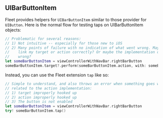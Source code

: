## UIBarButtonItem

Fleet provides helpers for `UIBarButtonItem` similar to those provider for `UIButton`. Here is the normal
flow for testing taps on UIBarButtonItem objects:

```swift
// Problematic for several reasons:
// 1) Not intuitive -- especially for those new to iOS
// 2) Many points of failure with no indication of what went wrong. Maybe I did not
//    link my target or action correctly? Or maybe the implementation of the action is
//    wrong?
let someBarButtonItem = viewControllerWithNavBar.rightBarButton
someBarButtonItem.target?.perform(someBarButtonItem.action, with: someBarButtonItem)
```

Instead, you can use the Fleet extension `tap` like so:

```swift
// Simple to understand, and also throws an error when something goes wrong not
// related to the action implementation:
// 1) target improperly hooked up
// 2) action improperly hooked up
// 3) The button is not enabled
let someBarButtonItem = viewControllerWithNavBar.rightBarButton
try! someBarButtonItem.tap()
```

